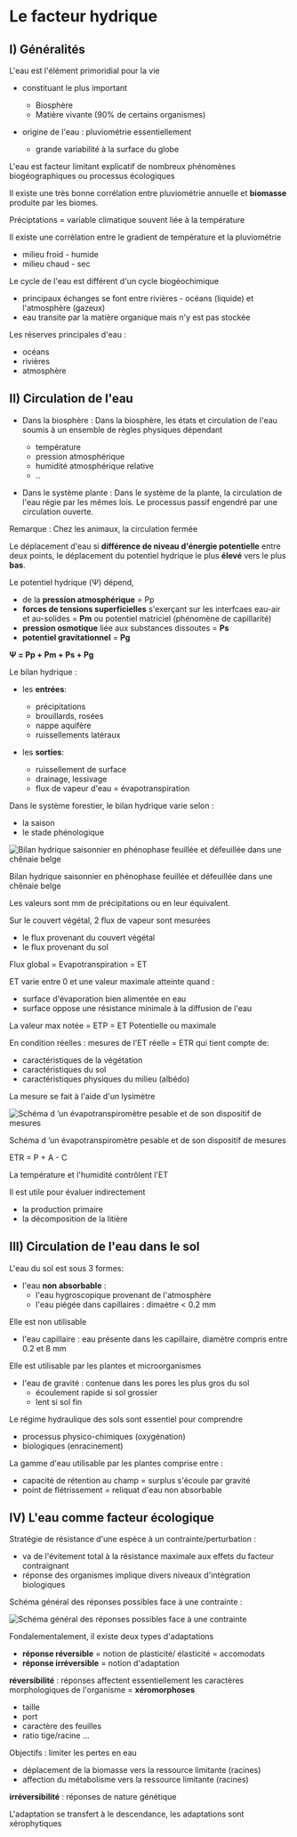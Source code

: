# Le facteur hydrique

## I) Généralités

L'eau est l'élément primoridial pour la vie 

* constituant le plus important
	* Biosphère
    * Matière vivante (90% de certains organismes)

* origine de l'eau : pluviométrie essentiellement
	* grande variabilité à la surface du globe
    
L'eau est facteur limitant explicatif de nombreux phénomènes biogéographiques ou processus écologiques

Il existe une très bonne corrélation entre pluviométrie annuelle et **biomasse** produite par les biomes.

Préciptations = variable climatique souvent liée à la température 

Il existe une corrélation entre le gradient de température et la pluviométrie

* milieu froid - humide
* milieu chaud - sec

Le cycle de l'eau est différent d'un cycle biogéochimique

* principaux échanges se font entre rivières - océans (liquide) et l'atmosphère (gazeux)
* eau transite par la matière organique mais n'y est pas stockée

Les réserves principales d'eau : 

* océans
* rivières
* atmosphère

## II) Circulation de l'eau

* Dans la biosphère : Dans la biosphère, les états et circulation de l'eau soumis à un ensemble de règles physiques dépendant

	* température
	* pression atmosphérique
	* humidité atmosphérique relative
	* ..

* Dans le système plante : Dans le système de la plante, la circulation de l'eau régie par les mêmes lois. Le processus passif engendré par une circulation ouverte.

Remarque : Chez les animaux, la circulation fermée

Le déplacement d'eau si **différence de niveau d'énergie potentielle** entre deux points, le déplacement du potentiel hydrique le plus **élevé** vers le plus **bas**.

Le potentiel hydrique (Ψ) dépend,

* de la **pression atmosphérique** = Pp
* **forces de tensions superficielles** s'exerçant sur les interfcaes eau-air et au-solides = **Pm** ou potentiel matriciel (phénomène de capillarité)
* **pression osmotique** liée aux substances dissoutes = **Ps**
* **potentiel gravitationnel** = **Pg**

**Ψ = Pp + Pm + Ps + Pg**

Le bilan hydrique :

* les **entrées**:
	* précipitations 
    * brouillards, rosées
    * nappe aquifère
	* ruissellements latéraux

* les **sorties**:
	* ruissellement de surface
    * drainage, lessivage
    * flux de vapeur d'eau = évapotranspiration
    
Dans le système forestier, le bilan hydrique varie selon : 

* la saison
* le stade phénologique

![Bilan hydrique saisonnier en phénophase feuillée et défeuillée dans une chênaie belge](Images/hydrique.JPG)

Bilan hydrique saisonnier en phénophase feuillée et défeuillée dans une chênaie belge

Les valeurs sont mm de précipitations ou en leur équivalent.

Sur le couvert végétal, 2 flux de vapeur sont mesurées

* le flux provenant du couvert végétal 
* le flux provenant du sol

Flux global = Evapotranspiration = ET

ET varie entre 0 et une valeur maximale atteinte quand : 

* surface d'évaporation bien alimentée en eau 
* surface oppose une résistance minimale à la diffusion de l'eau

La valeur max notée = ETP = ET Potentielle ou maximale

En condition réelles : mesures de l'ET réelle = ETR qui tient compte de:

* caractéristiques de la végétation 
* caractéristiques du sol
* caractéristiques physiques du milieu (albédo)

La mesure se fait à l'aide d'un lysimètre

![Schéma d ’un évapotranspiromètre pesable et de son dispositif de mesures](Images/evapo.JPG)

Schéma d ’un évapotranspiromètre pesable et de son dispositif de mesures

ETR = P + A - C

La température et l'humidité contrôlent l'ET

Il est utile pour évaluer indirectement

* la production primaire 
* la décomposition de la litière

## III) Circulation de l'eau dans le sol

L'eau du sol est sous 3 formes:

* l'eau **non absorbable** :
	* l'eau hygroscopique provenant de l'atmosphère
    * l'eau piégée dans capillaires : dimaètre < 0.2 mm

Elle est non utilisable 

* l'eau capillaire : eau présente dans les capillaire, diamètre compris entre 0.2 et 8 mm

Elle est utilisable par les plantes et microorganismes

* l'eau de gravité : contenue dans les pores les plus gros du sol
	* écoulement rapide si sol grossier 
    * lent si sol fin

Le régime hydraulique des sols sont essentiel pour comprendre

* processus physico-chimiques (oxygénation)
* biologiques (enracinement)

La gamme d'eau utilisable par les plantes comprise entre :

* capacité de rétention au champ = surplus s'écoule par gravité 
* point de flétrissement = reliquat d'eau non absorbable

## IV) L'eau comme facteur écologique

Stratégie de résistance d'une espèce à un contrainte/perturbation :

* va de l'évitement total à la résistance maximale aux effets du facteur contraignant 
* réponse des organismes implique divers niveaux d'intégration biologiques

Schéma général des réponses possibles face à une contrainte :

![Schéma général des réponses possibles face à une contrainte](Images/contrainte.JPG)

Fondalementalement, il existe deux types d'adaptations

* **réponse réversible** = notion de plasticité/ élasticité = accomodats
* **réponse irréversible** = notion d'adaptation

**réversibilité** : réponses affectent essentiellement les caractères morphologiques de l'organisme = **xéromorphoses** 

* taille 
* port 
* caractère des feuilles  
* ratio tige/racine …

Objectifs : limiter les pertes en eau

* déplacement de la biomasse vers la ressource limitante (racines)
* affection du métabolisme vers la ressource limitante (racines)

**irréversibilité** : réponses de nature génétique

L'adaptation se transfert à le descendance, les adaptations sont xérophytiques























